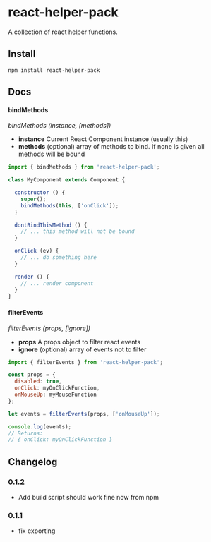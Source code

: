 # react-helper-pack
A collection of react helper functions.

## Install

```
npm install react-helper-pack
```

## Docs

#### bindMethods

_bindMethods (instance, [methods])_

 * **instance** Current React Component instance (usually this)
 * **methods** (optional) array of methods to bind. If none is given all methods will be bound

```javascript
import { bindMethods } from 'react-helper-pack';

class MyComponent extends Component {

  constructor () {
    super();
    bindMethods(this, ['onClick']);
  }

  dontBindThisMethod () {
    // ... this method will not be bound
  }

  onClick (ev) {
    // ... do something here
  }

  render () {
    // ... render component
  }
}
 ```

#### filterEvents

_filterEvents (props, [ignore])_

 * **props** A props object to filter react events
 * **ignore** (optional) array of events not to filter

```javascript
import { filterEvents } from 'react-helper-pack';

const props = {
  disabled: true,
  onClick: myOnClickFunction,
  onMouseUp: myMouseFunction
};

let events = filterEvents(props, ['onMouseUp']);

console.log(events);
// Returns:
// { onClick: myOnClickFunction }
```

## Changelog

### 0.1.2
 * Add build script should work fine now from npm

### 0.1.1

 * fix exporting
